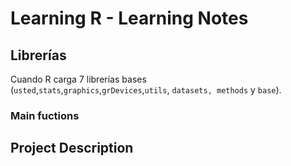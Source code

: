 # Learning R - Learning Notes
## Librerías
Cuando R carga 7 librerías bases (`usted`,`stats`,`graphics`,`grDevices`,`utils`, `datasets, methods` y `base`).
### Main fuctions
## Project Description
